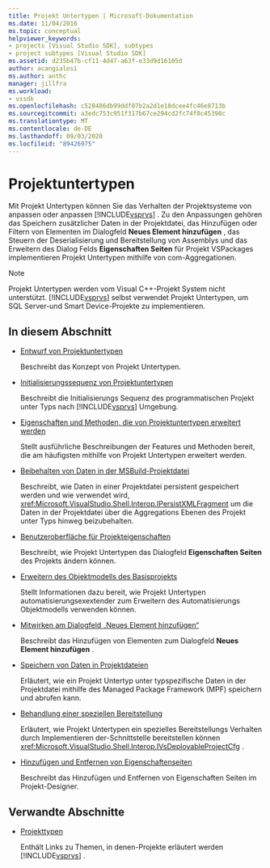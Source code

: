```yaml
---
title: Projekt Untertypen | Microsoft-Dokumentation
ms.date: 11/04/2016
ms.topic: conceptual
helpviewer_keywords:
- projects [Visual Studio SDK], subtypes
- project subtypes [Visual Studio SDK]
ms.assetid: d235b47b-cf11-4d47-a63f-e33d9d16105d
author: acangialosi
ms.author: anthc
manager: jillfra
ms.workload:
- vssdk
ms.openlocfilehash: c528486db99ddf07b2a2d1e18dcee4fc46e8713b
ms.sourcegitcommit: a3edc753c951f317b67ce294cd2fc74f0c45390c
ms.translationtype: MT
ms.contentlocale: de-DE
ms.lasthandoff: 09/03/2020
ms.locfileid: "89426975"
---
```

# <a name="project-subtypes"></a>Projektuntertypen
Mit Projekt Untertypen können Sie das Verhalten der Projektsysteme von anpassen oder anpassen [!INCLUDE[vsprvs](../../code-quality/includes/vsprvs_md.md)] . Zu den Anpassungen gehören das Speichern zusätzlicher Daten in der Projektdatei, das Hinzufügen oder Filtern von Elementen im Dialogfeld **Neues Element hinzufügen** , das Steuern der Deserialisierung und Bereitstellung von Assemblys und das Erweitern des Dialog Felds **Eigenschaften Seiten** für Projekt VSPackages implementieren Projekt Untertypen mithilfe von com-Aggregationen.

> [!NOTE]
> Projekt Untertypen werden vom Visual C++-Projekt System nicht unterstützt. [!INCLUDE[vsprvs](../../code-quality/includes/vsprvs_md.md)] selbst verwendet Projekt Untertypen, um SQL Server-und Smart Device-Projekte zu implementieren.

## <a name="in-this-section"></a>In diesem Abschnitt

- [Entwurf von Projektuntertypen](../../extensibility/internals/project-subtypes-design.md)

  Beschreibt das Konzept von Projekt Untertypen.

- [Initialisierungssequenz von Projektuntertypen](../../extensibility/internals/initialization-sequence-of-project-subtypes.md)

  Beschreibt die Initialisierungs Sequenz des programmatischen Projekt unter Typs nach [!INCLUDE[vsprvs](../../code-quality/includes/vsprvs_md.md)] Umgebung.

- [Eigenschaften und Methoden, die von Projektuntertypen erweitert werden](../../extensibility/internals/properties-and-methods-extended-by-project-subtypes.md)

  Stellt ausführliche Beschreibungen der Features und Methoden bereit, die am häufigsten mithilfe von Projekt Untertypen erweitert werden.

- [Beibehalten von Daten in der MSBuild-Projektdatei](../../extensibility/internals/persisting-data-in-the-msbuild-project-file.md)

  Beschreibt, wie Daten in einer Projektdatei persistent gespeichert werden und wie verwendet wird, <xref:Microsoft.VisualStudio.Shell.Interop.IPersistXMLFragment> um die Daten in der Projektdatei über die Aggregations Ebenen des Projekt unter Typs hinweg beizubehalten.

- [Benutzeroberfläche für Projekteigenschaften](../../extensibility/internals/project-property-user-interface.md)

  Beschreibt, wie Projekt Untertypen das Dialogfeld **Eigenschaften Seiten** des Projekts ändern können.

- [Erweitern des Objektmodells des Basisprojekts](../../extensibility/internals/extending-the-object-model-of-the-base-project.md)

  Stellt Informationen dazu bereit, wie Projekt Untertypen automatisierungsexextender zum Erweitern des Automatisierungs Objektmodells verwenden können.

- [Mitwirken am Dialogfeld „Neues Element hinzufügen“](../../extensibility/internals/contributing-to-the-add-new-item-dialog-box.md)

  Beschreibt das Hinzufügen von Elementen zum Dialogfeld **Neues Element hinzufügen** .

- [Speichern von Daten in Projektdateien](../../extensibility/saving-data-in-project-files.md)

  Erläutert, wie ein Projekt Untertyp unter typspezifische Daten in der Projektdatei mithilfe des Managed Package Framework (MPF) speichern und abrufen kann.

- [Behandlung einer speziellen Bereitstellung](../../extensibility/internals/handling-specialized-deployment.md)

  Erläutert, wie Projekt Untertypen ein spezielles Bereitstellungs Verhalten durch Implementieren der-Schnittstelle bereitstellen können <xref:Microsoft.VisualStudio.Shell.Interop.IVsDeployableProjectCfg> .

- [Hinzufügen und Entfernen von Eigenschaftenseiten](../../extensibility/adding-and-removing-property-pages.md)

  Beschreibt das Hinzufügen und Entfernen von Eigenschaften Seiten im Projekt-Designer.

## <a name="related-sections"></a>Verwandte Abschnitte

- [Projekttypen](../../extensibility/internals/project-types.md)

  Enthält Links zu Themen, in denen-Projekte erläutert werden [!INCLUDE[vsprvs](../../code-quality/includes/vsprvs_md.md)] .
